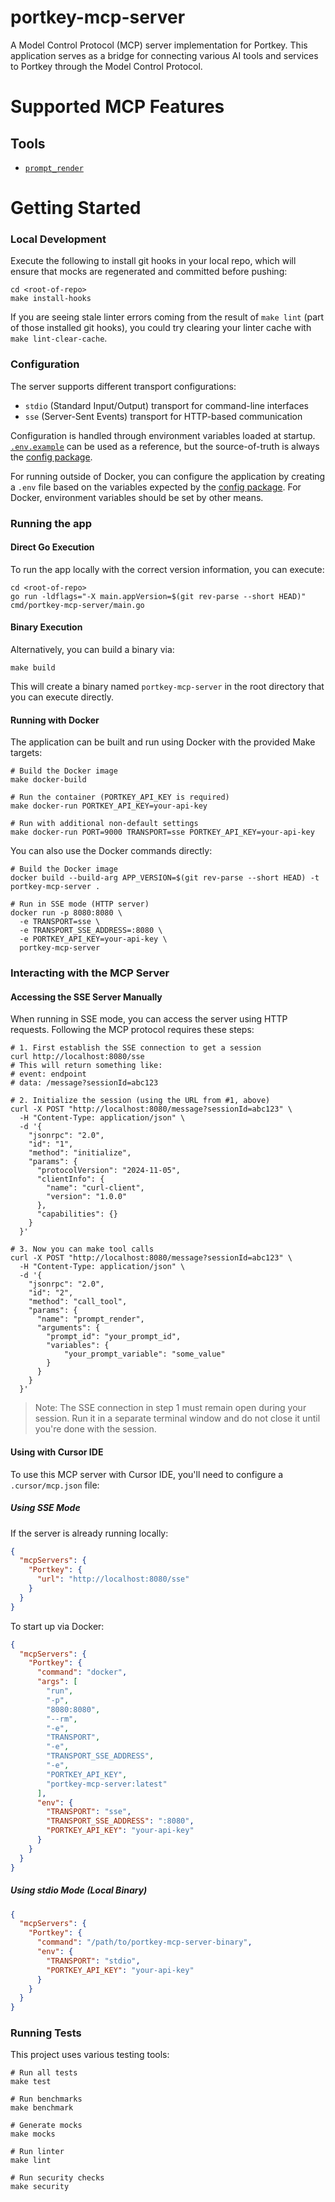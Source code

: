 # portkey-mcp-server

A Model Control Protocol (MCP) server implementation for Portkey. This application serves as a bridge for connecting various AI tools and services to Portkey through the Model Control Protocol.

# Supported MCP Features
## Tools
- [`prompt_render`](https://portkey.ai/docs/api-reference/inference-api/prompts/render)

# Getting Started

### Local Development

Execute the following to install git hooks in your local repo, which will ensure that mocks are regenerated and committed before pushing:
```shell
cd <root-of-repo>
make install-hooks
```

If you are seeing stale linter errors coming from the result of `make lint` (part of those installed git hooks), you could try clearing your linter cache with `make lint-clear-cache`.

### Configuration

The server supports different transport configurations:
- `stdio` (Standard Input/Output) transport for command-line interfaces
- `sse` (Server-Sent Events) transport for HTTP-based communication

Configuration is handled through environment variables loaded at startup. [`.env.example`](./.env.example) can be used as a reference, but the source-of-truth is always the [config package](./internal/config/).

For running outside of Docker, you can configure the application by creating a `.env` file based on the variables expected by the [config package](./internal/config/). For Docker, environment variables should be set by other means.

### Running the app

#### Direct Go Execution

To run the app locally with the correct version information, you can execute:

```shell
cd <root-of-repo>
go run -ldflags="-X main.appVersion=$(git rev-parse --short HEAD)" cmd/portkey-mcp-server/main.go
```

#### Binary Execution

Alternatively, you can build a binary via:

```shell
make build
```

This will create a binary named `portkey-mcp-server` in the root directory that you can execute directly.

#### Running with Docker

The application can be built and run using Docker with the provided Make targets:

```shell
# Build the Docker image
make docker-build

# Run the container (PORTKEY_API_KEY is required)
make docker-run PORTKEY_API_KEY=your-api-key

# Run with additional non-default settings
make docker-run PORT=9000 TRANSPORT=sse PORTKEY_API_KEY=your-api-key
```

You can also use the Docker commands directly:

```shell
# Build the Docker image
docker build --build-arg APP_VERSION=$(git rev-parse --short HEAD) -t portkey-mcp-server .

# Run in SSE mode (HTTP server)
docker run -p 8080:8080 \
  -e TRANSPORT=sse \
  -e TRANSPORT_SSE_ADDRESS=:8080 \
  -e PORTKEY_API_KEY=your-api-key \
  portkey-mcp-server
```

### Interacting with the MCP Server

#### Accessing the SSE Server Manually

When running in SSE mode, you can access the server using HTTP requests. Following the MCP protocol requires these steps:

```shell
# 1. First establish the SSE connection to get a session
curl http://localhost:8080/sse
# This will return something like:
# event: endpoint
# data: /message?sessionId=abc123

# 2. Initialize the session (using the URL from #1, above)
curl -X POST "http://localhost:8080/message?sessionId=abc123" \
  -H "Content-Type: application/json" \
  -d '{
    "jsonrpc": "2.0",
    "id": "1",
    "method": "initialize",
    "params": {
      "protocolVersion": "2024-11-05",
      "clientInfo": {
        "name": "curl-client",
        "version": "1.0.0"
      },
      "capabilities": {}
    }
  }'

# 3. Now you can make tool calls
curl -X POST "http://localhost:8080/message?sessionId=abc123" \
  -H "Content-Type: application/json" \
  -d '{
    "jsonrpc": "2.0",
    "id": "2",
    "method": "call_tool",
    "params": {
      "name": "prompt_render", 
      "arguments": {
        "prompt_id": "your_prompt_id",
        "variables": {
            "your_prompt_variable": "some_value"
        }
      }
    }
  }'
```

> Note: The SSE connection in step 1 must remain open during your session. Run it in a separate terminal window and do not close it until you're done with the session.

#### Using with Cursor IDE

To use this MCP server with Cursor IDE, you'll need to configure a `.cursor/mcp.json` file:

##### Using SSE Mode

If the server is already running locally:
```json
{
  "mcpServers": {
    "Portkey": {
      "url": "http://localhost:8080/sse"
    }
  }
}
```

To start up via Docker:
```json
{
  "mcpServers": {
    "Portkey": {
      "command": "docker",
      "args": [
        "run",
        "-p",
        "8080:8080",
        "--rm",
        "-e",
        "TRANSPORT",
        "-e",
        "TRANSPORT_SSE_ADDRESS",
        "-e",
        "PORTKEY_API_KEY",
        "portkey-mcp-server:latest"
      ],
      "env": {
        "TRANSPORT": "sse",
        "TRANSPORT_SSE_ADDRESS": ":8080",
        "PORTKEY_API_KEY": "your-api-key"
      }
    }
  }
}
```

##### Using stdio Mode (Local Binary)

```json
{
  "mcpServers": {
    "Portkey": {
      "command": "/path/to/portkey-mcp-server-binary",
      "env": {
        "TRANSPORT": "stdio",
        "PORTKEY_API_KEY": "your-api-key"
      }
    }
  }
}
```

### Running Tests

This project uses various testing tools:

```shell
# Run all tests
make test

# Run benchmarks
make benchmark

# Generate mocks
make mocks

# Run linter
make lint

# Run security checks
make security
```
